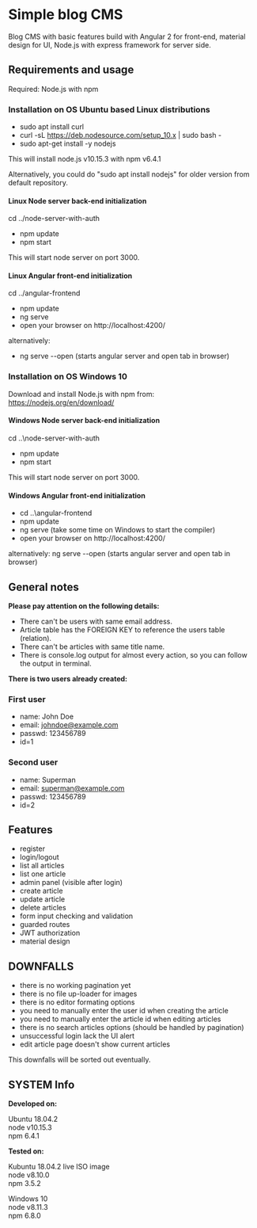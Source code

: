 # Simple blog CMS

Blog CMS with basic features build with Angular 2 for front-end, material design for UI, Node.js with express framework for server side.

## Requirements and usage

Required: Node.js with npm

### Installation on OS Ubuntu based Linux distributions

- sudo apt install curl
- curl -sL https://deb.nodesource.com/setup_10.x | sudo bash -
- sudo apt-get install -y nodejs

This will install node.js v10.15.3 with npm v6.4.1

Alternatively, you could do "sudo apt install nodejs" for older version from default repository.

#### Linux Node server back-end initialization

cd ../node-server-with-auth

- npm update
- npm start

This will start node server on port 3000.

#### Linux Angular front-end initialization

cd ../angular-frontend

- npm update
- ng serve
- open your browser on http://localhost:4200/

alternatively:

- ng serve --open (starts angular server and open tab in browser)

### Installation on OS Windows 10

Download and install Node.js with npm from: https://nodejs.org/en/download/

#### Windows Node server back-end initialization

cd ..\node-server-with-auth

- npm update
- npm start

This will start node server on port 3000.

#### Windows Angular front-end initialization

- cd ..\angular-frontend
- npm update
- ng serve (take some time on Windows to start the compiler)
- open your browser on http://localhost:4200/

alternatively: ng serve --open (starts angular server and open tab in browser)

## General notes

**Please pay attention on the following details:**

- There can't be users with same email address.
- Article table has the FOREIGN KEY to reference the users table (relation).
- There can't be articles with same title name.
- There is console.log output for almost every action, so you can follow the output in terminal.

**There is two users already created:**

### First user

- name: John Doe
- email: johndoe@example.com
- passwd: 123456789
- id=1

### Second user

- name: Superman
- email: superman@example.com
- passwd: 123456789
- id=2

## Features

- register
- login/logout
- list all articles
- list one article
- admin panel (visible after login)
- create article
- update article
- delete articles
- form input checking and validation
- guarded routes
- JWT authorization
- material design

## DOWNFALLS

- there is no working pagination yet
- there is no file up-loader for images
- there is no editor formating options
- you need to manually enter the user id when creating the article
- you need to manually enter the article id when editing articles
- there is no search articles options (should be handled by pagination)
- unsuccessful login lack the UI alert
- edit article page doesn't show current articles

This downfalls will be sorted out eventually.

## SYSTEM Info

**Developed on:**  

Ubuntu 18.04.2  
node v10.15.3  
npm 6.4.1

**Tested on:**  

Kubuntu 18.04.2 live ISO image  
node v8.10.0  
npm 3.5.2  

Windows 10  
node v8.11.3  
npm 6.8.0
